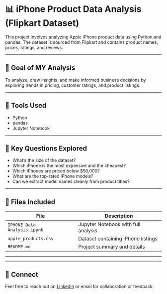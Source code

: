 # 📊 iPhone Product Data Analysis (Flipkart Dataset)

This project involves analyzing Apple iPhone product data using Python and pandas.
The dataset is sourced from Flipkart and contains product names, prices, ratings, and reviews.

---

## 🎯 Goal of MY Analysis

To analyze, draw insights, and make informed business decisions by exploring trends in pricing, customer ratings, and product listings.

---

## 🔧 Tools Used

- Python
- pandas
- Jupyter Notebook

---

## 📌 Key Questions Explored

- What’s the size of the dataset?
- Which iPhone is the most expensive and the cheapest?
- Which iPhones are priced below $50,000?
- What are the top-rated iPhone models?
- Can we extract model names cleanly from product titles?

---

## 📁 Files Included

| File                          | Description                          |
|-------------------------------|--------------------------------------|
| `IPHONE Data Analysis.ipynb`  | Jupyter Notebook with full analysis |
| `apple_products.csv`          | Dataset containing iPhone listings  |
| `README.md`                   | Project summary and details         |

---


---

## 🤝 Connect

Feel free to reach out on [LinkedIn](https://www.linkedin.com/in/adedoyin-ogunyomi/) or email for collaboration or feedback.

